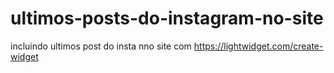 # ultimos-posts-do-instagram-no-site
incluindo ultimos post do insta nno site com 
https://lightwidget.com/create-widget
